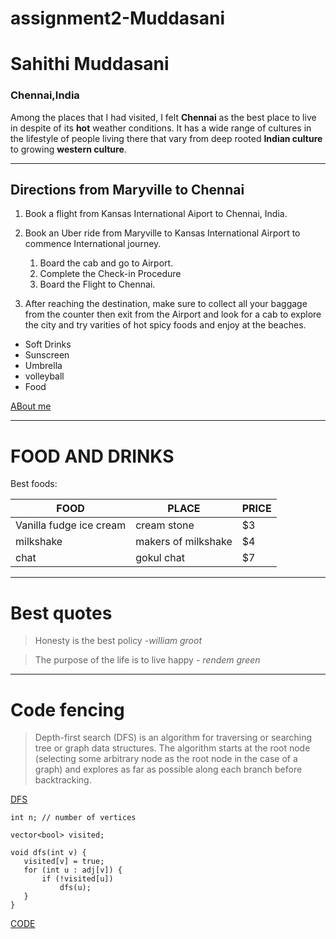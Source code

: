 # assignment2-Muddasani
# Sahithi Muddasani
### Chennai,India
 Among the places that I had visited, I felt **Chennai** as the best place to live in despite of its **hot** weather conditions. It has a wide range of cultures in the lifestyle of people living there that vary from deep rooted **Indian culture** to growing **western culture**.

--- 

## Directions from Maryville to Chennai
1. Book a flight from Kansas International Aiport to Chennai, India.

1. Book an Uber ride from Maryville to Kansas International Airport to commence International journey.
    1. Board the cab and go to Airport.
    2. Complete the Check-in Procedure
    6. Board the Flight to Chennai.

1. After reaching the destination, make sure to collect all your baggage from the counter then exit from the Airport and look for a cab to explore the city and try varities of hot spicy foods and enjoy at the beaches.

* Soft Drinks
* Sunscreen
* Umbrella
* volleyball
* Food

[ABout me](Aboutme.md)

***
# FOOD AND DRINKS
Best foods:

|FOOD | PLACE | PRICE
|---|---|---|
|Vanilla fudge ice cream | cream stone |$3
|milkshake| makers of milkshake |$4
|chat|gokul chat|$7

***
 # Best quotes

 > Honesty is the best policy *-william groot*

 >The purpose of the life is to  live happy *- rendem green*


***
 # Code fencing
 > Depth-first search (DFS) is an algorithm for traversing or searching tree or graph data structures. The algorithm starts at the root node (selecting some arbitrary node as the root node in the case of a graph) and explores as far as possible along each branch before backtracking.

 [DFS](https://en.wikipedia.org/wiki/Depth-first_search)

 ```vector<vector<int>> adj; // graph represented as an adjacency list
int n; // number of vertices

vector<bool> visited;

void dfs(int v) {
    visited[v] = true;
    for (int u : adj[v]) {
        if (!visited[u])
            dfs(u);
    }
}
````


[CODE](https://cp-algorithms.com/graph/depth-first-search.html)

